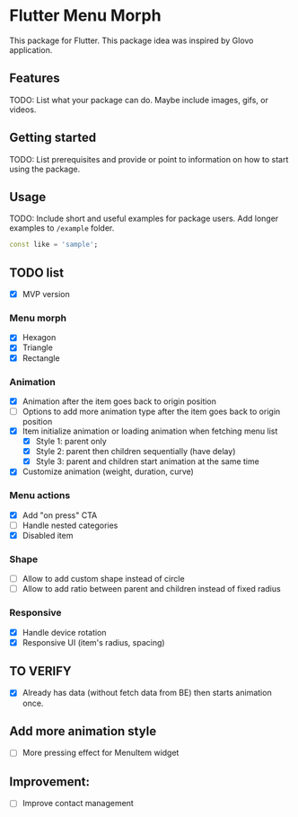 # Flutter Menu Morph
This package for Flutter. This package idea was inspired by Glovo application.

## Features

TODO: List what your package can do. Maybe include images, gifs, or videos.

## Getting started

TODO: List prerequisites and provide or point to information on how to
start using the package.

## Usage

TODO: Include short and useful examples for package users. Add longer examples
to `/example` folder.

```dart
const like = 'sample';
```

## TODO list
  - [x] MVP version
  ### Menu morph
  - [x] Hexagon
  - [x] Triangle
  - [x] Rectangle
  ### Animation
  - [x] Animation after the item goes back to origin position
  - [ ] Options to add more animation type after the item goes back to origin position
  - [x] Item initialize animation or loading animation when fetching menu list
      - [x] Style 1: parent only
      - [x] Style 2: parent then children sequentially (have delay)
      - [x] Style 3: parent and children start animation at the same time
  - [x] Customize animation (weight, duration, curve)
  ### Menu actions
  - [x] Add "on press" CTA
  - [ ] Handle nested categories
  - [x] Disabled item
  ### Shape
  - [ ] Allow to add custom shape instead of circle
  - [ ] Allow to add ratio between parent and children instead of fixed radius
  ### Responsive
  - [x] Handle device rotation
  - [x] Responsive UI (item's radius, spacing)
## TO VERIFY
  - [x] Already has data (without fetch data from BE) then starts animation once.
## Add more animation style
  - [ ] More pressing effect for MenuItem widget
## Improvement:
  - [ ] Improve contact management